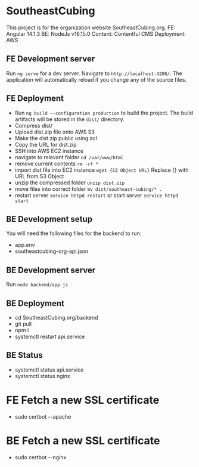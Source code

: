 # SoutheastCubing

This project is for the organization website SoutheastCubing.org.
FE: Angular 14.1.3
BE: NodeJs v16.15.0
Content: Contentful CMS
Deployment: AWS

## FE Development server

Run `ng serve` for a dev server. Navigate to `http://localhost:4200/`. The application will automatically reload if you change any of the source files.

## FE Deployment

- Run `ng build --configuration production` to build the project. The build artifacts will be stored in the `dist/` directory.
- Compress dist/
- Upload dist.zip file onto AWS S3
- Make the dist.zip public using acl
- Copy the URL for dist.zip
- SSH into AWS EC2 instance
- navigate to relevant folder `cd /var/www/html`
- remove current contents `rm -rf *`
- import dist file into EC2 instance `wget {S3 Object URL}` Replace {} with URL from S3 Object
- unzip the compressed folder `unzip dist.zip`
- move files into correct folder `mv dist/southeast-cubing/* .`
- restart server `service httpd restart` or start server `service httpd start`

## BE Development setup
You will need the following files for the backend to run:
- app.env
- southeastcubing-org-api.json

## BE Development server
Run `node backend/app.js`

## BE Deployment
- cd SoutheastCubing.org/backend
- git pull
- npm i
- systemctl restart api.service

## BE Status
- systemctl status api.service
- systemctl status nginx

# FE Fetch a new SSL certificate
- sudo certbot --apache

# BE Fetch a new SSL certificate
- sudo certbot --nginx
